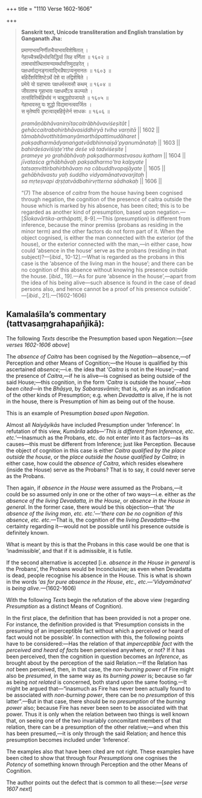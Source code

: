 +++
title = "1110 Verse 1602-1606"

+++
> **Sanskrit text, Unicode transliteration and English translation by Ganganath Jha:** 
>
> प्रमाणाभावनिर्णीतचैत्राभावविशेषितात् ।  
> गेहाच्चैत्रबहिर्भावसिद्धिर्या त्विह वर्णिता ॥ १६०२ ॥  
> तामभावोत्थितामन्यामर्थापत्तिमुदाहरेत् ।  
> पक्षधर्माद्यनङ्गत्वाद्भिन्नैषाऽप्यनुमानतः ॥ १६०३ ॥  
> बहिर्देशविशिष्टेऽर्थे देशे वा तद्विशेषिते ।  
> प्रमेये यो ग्रहाभावः पक्षधर्मस्त्वसौ कथम् ॥ १६०४ ॥  
> जीवतश्च गृहाभावः पक्षधर्मोऽत्र कल्प्यते ।  
> तत्संवित्तिर्बहिर्भावं न चाबुद्ध्वोपजायते ॥ १६०५ ॥  
> गेहाभावस्तु यः शुद्धो विद्यमानत्ववर्जितः ।  
> स मृतेष्वपि दृष्टत्वाद्बहिर्वृत्तेर्न साधकः ॥ १६०६ ॥ 
>
> *pramāṇābhāvanirṇītacaitrābhāvaviśeṣitāt* \|  
> *gehāccaitrabahirbhāvasiddhiryā tviha varṇitā* \|\| 1602 \|\|  
> *tāmabhāvotthitāmanyāmarthāpattimudāharet* \|  
> *pakṣadharmādyanaṅgatvādbhinnaiṣā'pyanumānataḥ* \|\| 1603 \|\|  
> *bahirdeśaviśiṣṭe'rthe deśe vā tadviśeṣite* \|  
> *prameye yo grahābhāvaḥ pakṣadharmastvasau katham* \|\| 1604 \|\|  
> *jīvataśca gṛhābhāvaḥ pakṣadharmo'tra kalpyate* \|  
> *tatsaṃvittirbahirbhāvaṃ na cābuddhvopajāyate* \|\| 1605 \|\|  
> *gehābhāvastu yaḥ śuddho vidyamānatvavarjitaḥ* \|  
> *sa mṛteṣvapi dṛṣṭatvādbahirvṛtterna sādhakaḥ* \|\| 1606 \|\| 
>
> “(7) The absence of *caitra* from the house having been cognised through negation, the cognition of the presence of caitra outside the house which is marked by his absence, has been cited; this is to be regarded as another kind of presumption, based upon negation.—[*Ślokavārtika-arthāpatti*, 8-9].—This (presumption) is different from inference, because the minor premiss (probans as residing in the minor term) and the other factors do not form part of it. When the object cognised, is either the man connected with the exterior (of the house), or the exterior connected with the man,—in either case, how could ‘absence in the house’ serve as the probans (residing in that subject)?—[*ibid*., 10-12].—What is regarded as the probans in this case is the ‘absence of the living man in the house’; and there can be no cognition of this absence without knowing his presence outside the house. [*ibid*., 19].—As for pure ‘absence in the house’,—apart from the idea of his being alive—such absence is found in the case of dead persons also, and hence cannot be a proof of his presence outside”.—[*ibid*., 21].—(1602-1606)



## Kamalaśīla’s commentary (tattvasaṃgrahapañjikā):

The following *Texts* describe the Presumption based upon Negation:—[*see verses 1602-1606 above*]

The *absence of Caitra* has been cognised by the *Negation*—absence,—of Perception and other Means of Cognition;—the House is qualified by this ascertained *absence*;—i.e. the idea that ‘*Caitra* is not in the House’;—and the presence of *Caitra*,—if he is alive—is cognised as being outside of the said House;—this cognition, in the form ‘*Caitra* is outside the house’,—*has been cited*—in the *Bhāṣya*, by *Śabarasvāmin*; that is, only as an indication of the other kinds of Presumption; e.g. when *Devadatta* is alive, if he is not in the house, there is Presumption of him as being out of the house.

This is an example of Presumption *based upon Negation*.

Almost all *Naiyāyikās* have included Presumption under ‘Inference’. In refutation of this view, *Kumārila* adds—‘*This is different from Inference, etc*. *etc*.’—Inasmuch as the Probans, etc. do not enter into it as factors—as its causes—this must be different from Inference; just like Perception. Because the object of cognition in this case is either *Caitra qualified by the place outside the house*, or the *place outside the house qualified by Caitra*; in either case, how could the *absence of Caitra*, which resides elsewhere (inside the House) serve as the Probans? That is to say, it could never serve as the Probans.

Then again, if *absence in the House* were assumed as the Probans,—it could be so assumed only in one or the other of two ways—i.e. either as *the absence of the living Devadatta, in the House*, or *absence in the House in general*. In the former case, there would be this objection—that ‘*the absence of the living man*, *etc. etc*.’—‘*there can be no cognition of this absence*, *etc. etc*.—That is, the cognition of the *living Devadatta*—the certainty regarding it—would not be possible until his presence outside is definitely known.

What is meant by this is that the Probans in this case would be one that is ‘inadmissible’, and that if it is admissible, it is futile.

If the second alternative is accepted [i.e. *absence in the House in general* is the Probans’, the Probans would be Inconclusive; as even when Devadatta is dead, people recognise his absence in the House. This is what is shown in the words ‘*as for pure absence in the House*, *etc., etc*.—‘*Vidyamānatva*’ is *being alive*.—(1602-1606)

With the following *Texts* begin the refutation of the above view (regarding *Presumption* as a distinct Means of Cognition).

In the first place, the definition that has been provided is not a proper one. For instance, the definition provided is that ‘Presumption consists in the presuming of an imperceptible fact without which a perceived or heard of fact would not be possible’. In connection with this, the following points have to be considered:—Has the relation of that *imperceptible fact* with the *perceived and heard of facts* been perceived anywhere, or not? If it has been perceived, then the cognition in question becomes an *Inference*, as brought about by the perception of the said Relation.—If the Relation has *not* been perceived, then, in that case, the *non-burning power* of Fire might also be *presumed*, in the same way as its *burning power* is; because so far as being *not related* is concerned, both stand upon the same footing.—It might be argued that—“inasmuch as Fire has never been actually found to be associated with *non-burning power*, there can be no *presumption* of this latter”.—But in that case, there should be no *presumption* of the *burning power* also; because Fire has never been seen to be associated with that power. Thus it is only when the relation between two things is well known that, on seeing one of the two invariably concomitant members of that relation, there can be a presumption of the other relative;—and when this has been presumed,—it is only through the said Relation; and hence this presumption becomes included under ‘Inference’.

The examples also that have been cited are not right. These examples have been cited to show that through four *Presumptions* one cognises the *Potency* of something known through Perception and the other Means of Cognition.

The author points out the defect that is common to all these:—[*see verse 1607 next*]



